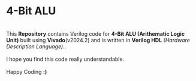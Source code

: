 # 4-Bit ALU
<br>
This <b>Repository</b> contains Verilog code for <b>4-Bit ALU (Arithematic Logic Unit)</b> built using <b>Vivado</b>(v2024.2) and is written in <b>Verilog HDL</b> <i>(Hardware Description Language).</i>.
<br><br>
I hope you find this code really understandable. <br><br> Happy Coding <b>:)</b>
